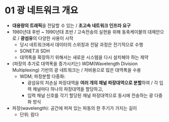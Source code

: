 # 01 광 네트워크 개요

- **대용량의 트래픽**을 전달할 수 있는 / **초고속 네트워크 인프라 요구**
- 1980년대 후반 ~ 1990년대 초반 / 고속전송의 실현을 위해 동축케이블의 대체안으로 / **광섬유**의 다양한 사용이 시작
  - 당시 네트워크에서 데이터의 스위칭과 전달 과정은 전기적으로 수행
  - SONET과 SDH
  - 대역폭을 확장하기 위해서는 새로운 시스템을 다시 설치해야 하는 제약
- (파장의 추가로 대역폭을 증가시키는) WDM(Wavelength Division Multiplexing) 기반의 광 네트워크는 / 저비용으로 많은 대역폭을 수용
  - WDM; 파장분할 다중화:
    - 광섬유의 저손실 파장대역을 **여러 개의 채널 파장대역으로 분할**하여 / 각 입력 채널마다 하나의 파장대역을 할당하고,
    - 입력 채널 신호를 각기 할당된 채널 파장대역으로 동시에 전송하는 광 다중화 방식
- 파장(wavelength): 공간에 퍼져 있는 파동의 한 주기가 가지는 길이
  - 단위: 람다
